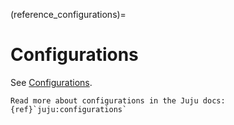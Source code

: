 (reference_configurations)=

# Configurations

See [Configurations](https://charmhub.io/wordpress-k8s/configure).

```{note}
Read more about configurations in the Juju docs: {ref}`juju:configurations`
```